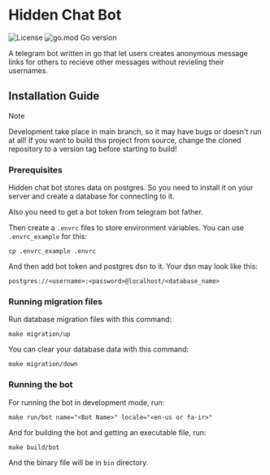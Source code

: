 # Hidden Chat Bot
![License](https://img.shields.io/github/license/moheb2000/hidden-chat-bot)
![go.mod Go version](https://img.shields.io/github/go-mod/go-version/moheb2000/hidden-chat-bot)

A telegram bot written in go that let users creates anonymous message links for others to recieve other messages without revieling their usernames.

## Installation Guide
> [!NOTE]
> Development take place in main branch, so it may have bugs or doesn't run at all! If you want to build this project from source, change the cloned repository to a version tag before starting to build!
### Prerequisites
Hidden chat bot stores data on postgres. So you need to install it on your server and create a database for connecting to it.

Also you need to get a bot token from telegram bot father.

Then create a `.envrc` files to store environment variables. You can use `.envrc_example` for this:
```
cp .envrc_example .envrc
```
And then add bot token and postgres dsn to it. Your dsn may look like this:
```
postgres://<username>:<password>@localhost/<database_name>
```
### Running migration files
Run database migration files with this command:
```
make migration/up
```
You can clear your database data with this command:
```
make migration/down
```
### Running the bot
For running the bot in development mode, run:
```
make run/bot name="<Bot Name>" locale="<en-us or fa-ir>"
```
And for building the bot and getting an executable file, run:
```
make build/bot
```
And the binary file will be in `bin` directory.
